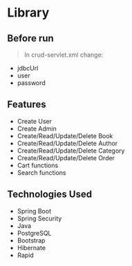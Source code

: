 # Library


## Before run
> In crud-servlet.xml change:
- jdbcUrl
- user
- password


## Features
- Create User
- Create Admin
- Create/Read/Update/Delete Book
- Create/Read/Update/Delete Author
- Create/Read/Update/Delete Category
- Create/Read/Update/Delete Order
- Cart functions
- Search functions



## Technologies Used
- Spring Boot
- Spring Security
- Java
- PostgreSQL
- Bootstrap
- Hibernate
- Rapid
